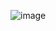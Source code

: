 ![image](https://user-images.githubusercontent.com/41554601/182004478-b8888d79-d868-4399-9859-dcb64e36f2d3.png)

